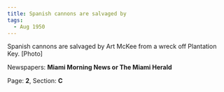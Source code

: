 ```yaml
---  
title: Spanish cannons are salvaged by  
tags:  
  - Aug 1950  
---  
```

  
Spanish cannons are salvaged by Art McKee from a wreck off Plantation Key. [Photo]  
  
Newspapers: **Miami Morning News or The Miami Herald**  
  
Page: **2**, Section: **C** 
